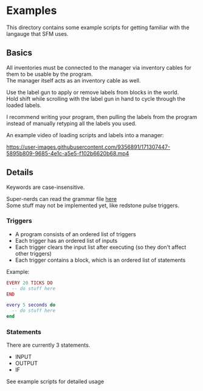 # Examples

This directory contains some example scripts for getting familiar with the langauge that SFM uses.

## Basics

All inventories must be connected to the manager via inventory cables for them to be usable by the program.  
The manager itself acts as an inventory cable as well.

Use the label gun to apply or remove labels from blocks in the world.  
Hold shift while scrolling with the label gun in hand to cycle through the loaded labels.

I recommend writing your program, then pulling the labels from the program instead of manually retyping all the labels you used.


An example video of loading scripts and labels into a manager:

https://user-images.githubusercontent.com/9356891/171307447-5895b809-9685-4e1c-a5e5-f102b6620b68.mp4


## Details

Keywords are case-insensitive.

Super-nerds can read the grammar file [here](https://github.com/TeamDman/SuperFactoryManager/blob/1.18/src/main/antlr/SFML.g)  
Some stuff may not be implemented yet, like redstone pulse triggers.

### Triggers

- A program consists of an ordered list of triggers
- Each trigger has an ordered list of inputs
- Each trigger clears the input list after executing (so they don't affect other triggers)
- Each trigger contains a block, which is an ordered list of statements

Example:

```lua
EVERY 20 TICKS DO
  -- do stuff here
END
```

```lua
every 5 seconds do
  -- do stuff here
end
```

### Statements

There are currently 3 statements.

- INPUT
- OUTPUT
- IF

See example scripts for detailed usage
